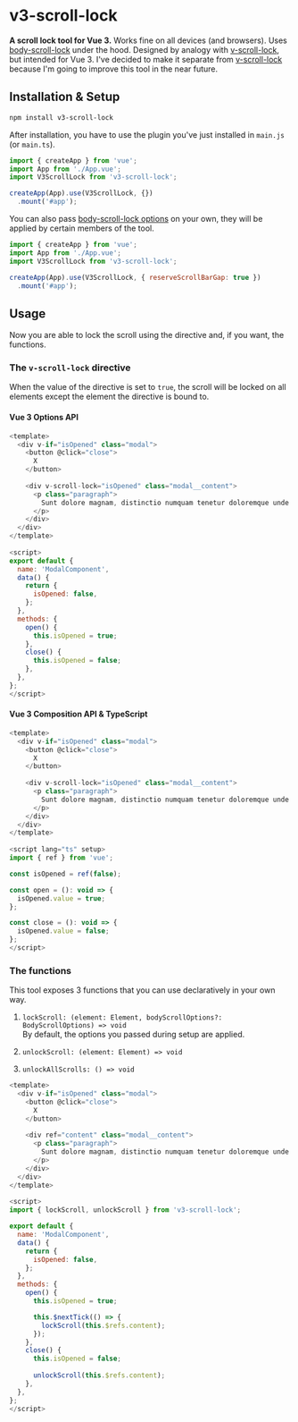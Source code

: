# v3-scroll-lock

**A scroll lock tool for Vue 3.** Works fine on all devices (and browsers). Uses [body-scroll-lock](https://github.com/willmcpo/body-scroll-lock) under the hood. Designed by analogy with [v-scroll-lock](https://github.com/phegman/v-scroll-lock), but intended for Vue 3. I've decided to make it separate from [v-scroll-lock](https://github.com/phegman/v-scroll-lock) because I'm going to improve this tool in the near future.

## Installation & Setup
```bash
npm install v3-scroll-lock
```

After installation, you have to use the plugin you've just installed in `main.js` (or `main.ts`).

```javascript
import { createApp } from 'vue';
import App from './App.vue';
import V3ScrollLock from 'v3-scroll-lock';

createApp(App).use(V3ScrollLock, {})
  .mount('#app');
```

You can also pass [body-scroll-lock options](https://github.com/willmcpo/body-scroll-lock#options) on your own, they will be applied by certain members of the tool.

```javascript
import { createApp } from 'vue';
import App from './App.vue';
import V3ScrollLock from 'v3-scroll-lock';

createApp(App).use(V3ScrollLock, { reserveScrollBarGap: true })
  .mount('#app');
```

## Usage

Now you are able to lock the scroll using the directive and, if you want, the functions.

### The `v-scroll-lock` directive

When the value of the directive is set to `true`, the scroll will be locked on all elements except the element the directive is bound to.

#### Vue 3 Options API
```javascript
<template>
  <div v-if="isOpened" class="modal">
    <button @click="close">
      X
    </button>
    
    <div v-scroll-lock="isOpened" class="modal__content">
      <p class="paragraph">
        Sunt dolore magnam, distinctio numquam tenetur doloremque unde animi iure deleniti vero. Architecto omnis, impedit nesciunt est, ipsa nulla et possimus tempore aut neque voluptatem? Rerum laboriosam tempore eum vitae labore repellendus architecto nobis odio.
      </p>
    </div>
  </div>
</template>
 
<script>
export default {
  name: 'ModalComponent',
  data() {
    return {
      isOpened: false,
    };
  },
  methods: {
    open() {
      this.isOpened = true;
    },
    close() {
      this.isOpened = false;
    },
  },
};
</script>
```

#### Vue 3 Composition API & TypeScript
```javascript
<template>
  <div v-if="isOpened" class="modal">
    <button @click="close">
      X
    </button>
    
    <div v-scroll-lock="isOpened" class="modal__content">
      <p class="paragraph">
        Sunt dolore magnam, distinctio numquam tenetur doloremque unde animi iure deleniti vero. Architecto omnis, impedit nesciunt est, ipsa nulla et possimus tempore aut neque voluptatem? Rerum laboriosam tempore eum vitae labore repellendus architecto nobis odio.
      </p>
    </div>
  </div>
</template>
 
<script lang="ts" setup>
import { ref } from 'vue';

const isOpened = ref(false);

const open = (): void => {
  isOpened.value = true;
};

const close = (): void => {
  isOpened.value = false;
};
</script>
```

### The functions

This tool exposes 3 functions that you can use declaratively in your own way.

1. `lockScroll: (element: Element, bodyScrollOptions?: BodyScrollOptions) => void`<br>
By default, the options you passed during setup are applied.

2. `unlockScroll: (element: Element) => void`

3. `unlockAllScrolls: () => void`

```javascript
<template>
  <div v-if="isOpened" class="modal">
    <button @click="close">
      X
    </button>
    
    <div ref="content" class="modal__content">
      <p class="paragraph">
        Sunt dolore magnam, distinctio numquam tenetur doloremque unde animi iure deleniti vero. Architecto omnis, impedit nesciunt est, ipsa nulla et possimus tempore aut neque voluptatem? Rerum laboriosam tempore eum vitae labore repellendus architecto nobis odio.
      </p>
    </div>
  </div>
</template>
 
<script>
import { lockScroll, unlockScroll } from 'v3-scroll-lock';

export default {
  name: 'ModalComponent',
  data() {
    return {
      isOpened: false,
    };
  },
  methods: {
    open() {
      this.isOpened = true;

      this.$nextTick(() => {
        lockScroll(this.$refs.content);
      });
    },
    close() {
      this.isOpened = false;
      
      unlockScroll(this.$refs.content);
    },
  },
};
</script>
```
